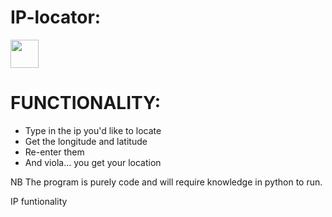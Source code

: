 # IP-locator:

<img src="https://img.icons8.com/fluency/256/order-delivered.png" style="width:45px; heigth:45px;">

# FUNCTIONALITY: 
* Type in the ip you'd like to locate
* Get the longitude and latitude
* Re-enter them
* And viola... you get your location

<p> NB The program is purely code and will require knowledge in python to run.<p>

IP funtionality 
